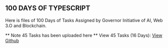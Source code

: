 ## 100 DAYS OF TYPESCRIPT
Here is files of 100 Days of Tasks Assigned by Governor Initiative of AI, Web 3.O and Blockchain. 

** Note 45 Tasks has been uploaded here **
View 45 Tasks (16 Days): [View Github](https://github.com/sarfarazunarr/45-typescript-tasks)